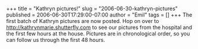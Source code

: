 +++
title = "Kathryn pictures!"
slug = "2006-06-30-kathryn-pictures"
published = 2006-06-30T17:29:00-07:00
author = "Emil"
tags = []
+++
The first batch of Kathryn pictures are now posted. Hop on over to
<http://kathrynmarie.shutterfly.com> to see our pictures from the
hospital and the first few hours at the house. Pictures are in
chronological order, so you can follow us through the first 48 hours.
